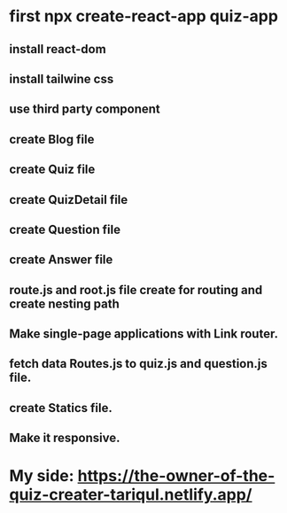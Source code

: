 # first npx create-react-app quiz-app

## install react-dom 
## install tailwine css
## use third party component
## create Blog file 
## create Quiz file
## create QuizDetail file
## create Question file
## create Answer file
## route.js and root.js file create for routing and create nesting path
## Make single-page applications with Link router. 
## fetch data Routes.js to quiz.js and question.js file.
## create Statics file.
## Make it responsive.

# My side: https://the-owner-of-the-quiz-creater-tariqul.netlify.app/



